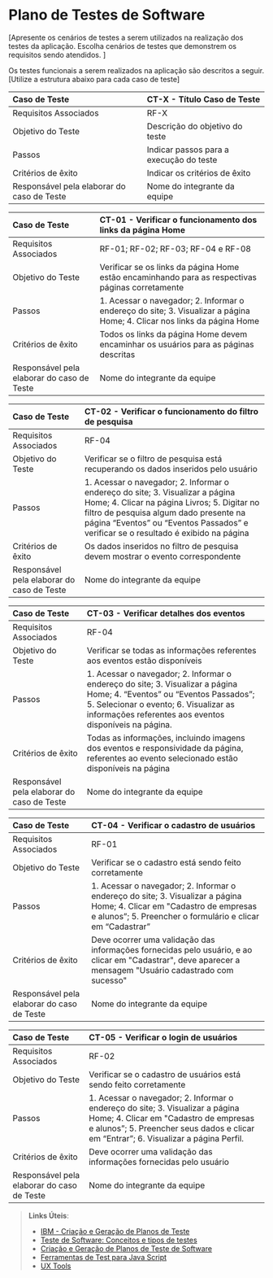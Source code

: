 # Plano de Testes de Software

[Apresente os cenários de testes a serem utilizados na realização dos testes da aplicação. Escolha cenários de testes que demonstrem os requisitos sendo atendidos. ]

Os testes funcionais a serem realizados na aplicação são descritos a seguir. [Utilize a estrutura abaixo para cada caso de teste]

|Caso de Teste    | CT-X - Título Caso de Teste |
|:---|:---|
| Requisitos Associados | RF-X |
| Objetivo do Teste | Descrição do objetivo do teste |
| Passos | Indicar passos para a execução do teste |
| Critérios de êxito | Indicar os critérios de êxito  |
| Responsável pela elaborar do caso de Teste | Nome do integrante da equipe |

|Caso de Teste    | CT-01 - Verificar o funcionamento dos links da página Home |
|:---|:---|
| Requisitos Associados | RF-01; RF-02; RF-03; RF-04 e RF-08 |
| Objetivo do Teste | Verificar se os links da página Home estão encaminhando para as respectivas páginas corretamente |
| Passos | 1. Acessar o navegador; 2. Informar o endereço do site; 3. Visualizar a página Home; 4. Clicar nos links da página Home |
| Critérios de êxito | Todos os links da página Home devem encaminhar os usuários para as páginas descritas  |
| Responsável pela elaborar do caso de Teste | Nome do integrante da equipe |

|Caso de Teste    | CT-02 - Verificar o funcionamento do filtro de pesquisa |
|:---|:---|
| Requisitos Associados | RF-04 |
| Objetivo do Teste | Verificar se o filtro de pesquisa está recuperando os dados inseridos pelo usuário |
| Passos | 1. Acessar o navegador; 2. Informar o endereço do site; 3. Visualizar a página Home; 4. Clicar na página Livros; 5. Digitar no filtro de pesquisa algum dado presente na página “Eventos” ou “Eventos Passados” e verificar se o resultado é exibido na página|
| Critérios de êxito | Os dados inseridos no filtro de pesquisa devem mostrar o evento correspondente |
| Responsável pela elaborar do caso de Teste | Nome do integrante da equipe |

|Caso de Teste    | CT-03 - Verificar detalhes dos eventos |
|:---|:---|
| Requisitos Associados | RF-04 |
| Objetivo do Teste | Verificar se todas as informações referentes aos eventos estão disponíveis |
| Passos | 1. Acessar o navegador; 2. Informar o endereço do site; 3. Visualizar a página Home; 4. “Eventos” ou “Eventos Passados”; 5. Selecionar o evento; 6. Visualizar as informações referentes aos eventos disponíveis na página. |
| Critérios de êxito | Todas as informações, incluindo imagens dos eventos e responsividade da página, referentes ao evento selecionado estão disponíveis na página |
| Responsável pela elaborar do caso de Teste | Nome do integrante da equipe |

|Caso de Teste    | CT-04 - Verificar o cadastro de usuários |
|:---|:---|
| Requisitos Associados | RF-01 |
| Objetivo do Teste | Verificar se o cadastro está sendo feito corretamente |
| Passos | 1. Acessar o navegador; 2. Informar o endereço do site; 3. Visualizar a página Home; 4. Clicar em "Cadastro de empresas e alunos”; 5. Preencher o formulário e clicar em “Cadastrar” |
| Critérios de êxito | Deve ocorrer uma validação das informações fornecidas pelo usuário, e ao clicar em "Cadastrar", deve aparecer a mensagem "Usuário cadastrado com sucesso" |
| Responsável pela elaborar do caso de Teste | Nome do integrante da equipe |


|Caso de Teste    | CT-05 - Verificar o login de usuários |
|:---|:---|
| Requisitos Associados | RF-02 |
| Objetivo do Teste | Verificar se o cadastro de usuários está sendo feito corretamente |
| Passos | 1. Acessar o navegador; 2. Informar o endereço do site; 3. Visualizar a página Home; 4. Clicar em "Cadastro de empresas e alunos”; 5. Preencher seus dados e clicar em “Entrar”; 6. Visualizar a página Perfil. |
| Critérios de êxito | Deve ocorrer uma validação das informações fornecidas pelo usuário |
| Responsável pela elaborar do caso de Teste | Nome do integrante da equipe |

 
> **Links Úteis**:
> - [IBM - Criação e Geração de Planos de Teste](https://www.ibm.com/developerworks/br/local/rational/criacao_geracao_planos_testes_software/index.html)
> -  [Teste de Software: Conceitos e tipos de testes](https://blog.onedaytesting.com.br/teste-de-software/)
> - [Criação e Geração de Planos de Teste de Software](https://www.ibm.com/developerworks/br/local/rational/criacao_geracao_planos_testes_software/index.html)
> - [Ferramentas de Test para Java Script](https://geekflare.com/javascript-unit-testing/)
> - [UX Tools](https://uxdesign.cc/ux-user-research-and-user-testing-tools-2d339d379dc7)
